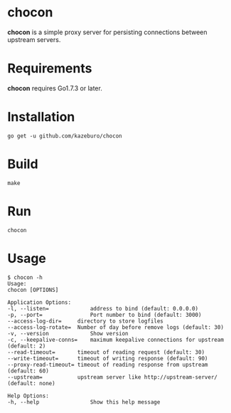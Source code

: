 # chocon

**chocon** is a simple proxy server for persisting connections between upstream servers.

# Requirements

**chocon** requires Go1.7.3 or later.

# Installation

```
go get -u github.com/kazeburo/chocon
```

# Build

```
make
```

# Run

```
chocon
```

# Usage

```
$ chocon -h
Usage:
chocon [OPTIONS]

Application Options:
-l, --listen=             address to bind (default: 0.0.0.0)
-p, --port=               Port number to bind (default: 3000)
--access-log-dir=     directory to store logfiles
--access-log-rotate=  Number of day before remove logs (default: 30)
-v, --version             Show version
-c, --keepalive-conns=    maximum keepalive connections for upstream (default: 2)
--read-timeout=       timeout of reading request (default: 30)
--write-timeout=      timeout of writing response (default: 90)
--proxy-read-timeout= timeout of reading response from upstream (default: 60)
--upstream=           upstream server like http://upstream-server/ (default: none)

Help Options:
-h, --help                Show this help message

```
